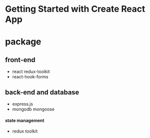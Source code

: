 # Getting Started with Create React App

# package

## front-end

- react redux-toolkit
- react-hook-forms

## back-end and database

- express.js
- mongodb mongoose

#### state management

- redux toolkit
